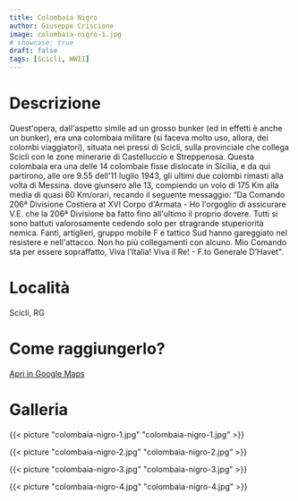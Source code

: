 ```yaml
---
title: Colombaia Nigro
author: Giuseppe Criscione
image: colombaia-nigro-1.jpg
# showcase: true
draft: false
tags: [Scicli, WWII]
---
```


# Descrizione
Quest'o­pera, dall'aspetto simile ad un grosso bunker (ed in effetti è anche un bunker), era una co­lombaia militare (si faceva molto uso, allora, dei colombi viaggiatori), situata nei pressi di Scicli, sulla provinciale che collega Scicli con le zone minerarie di Castelluccio e Streppenosa. Questa colombaia era una delle 14 colombaie fisse dislocate in Sicilia, e da qui partirono, alle ore 9.55 dell'11 luglio 1943, gli ultimi due colombi rimasti alla volta di Messina. dove giunsero alle 13, compiendo un volo di 175 Km alla media di quasi 60 Km/orari, recando il seguente messaggio: “Da Comando 206ª Divisione Costiera at XVI Corpo d'Armata - Ho l'orgoglio di assicurare V.E. che la 206ª Divisione ba fatto fino all'ulti­mo il proprio dovere. Tutti si sono battuti valo­rosamente cedendo solo per stragrande stuperio­rità nemica. Fanti, artiglieri, gruppo mobile F e tattico Sud hanno gareggiato nel resistere e nel­l'attacco. Non ho più collegamenti con alcuno. Mio Comando sta per essere sopraffatto, Viva l'I­talia! Viva il Re! - F.to Generale D’Havet".

# Località
Scicli, RG 

# Come raggiungerlo?
[Apri in Google Maps](https://www.google.com/maps/dir/36.7878678,14.7192548/36.78787,14.7192602/@36.7884188,14.7162282,17z/am=t/data=!3m1!4b1?shorturl=1)

# Galleria

{{< picture "colombaia-nigro-1.jpg" "colombaia-nigro-1.jpg" >}}

{{< picture "colombaia-nigro-2.jpg" "colombaia-nigro-2.jpg" >}}

{{< picture "colombaia-nigro-3.jpg" "colombaia-nigro-3.jpg" >}}

{{< picture "colombaia-nigro-4.jpg" "colombaia-nigro-4.jpg" >}}
